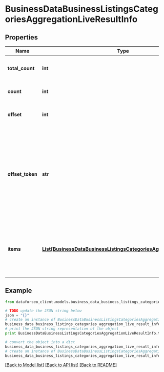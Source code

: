 # BusinessDataBusinessListingsCategoriesAggregationLiveResultInfo


## Properties

Name | Type | Description | Notes
------------ | ------------- | ------------- | -------------
**total_count** | **int** | total number of results in our database relevant to your request | [optional] 
**count** | **int** | item types the number of items in the items array | [optional] 
**offset** | **int** | offset in the results array of returned categories | [optional] 
**offset_token** | **str** | token for subsequent requests by specifying the unique offset_token when setting a new task, you will get the subsequent results of the initial task; offset_token values are unique for each subsequent task | [optional] 
**items** | [**List[BusinessDataBusinessListingsCategoriesAggregationLiveItem]**](BusinessDataBusinessListingsCategoriesAggregationLiveItem.md) | encountered item types types of search engine results encountered in the items array; possible item types: business_category | [optional] 

## Example

```python
from dataforseo_client.models.business_data_business_listings_categories_aggregation_live_result_info import BusinessDataBusinessListingsCategoriesAggregationLiveResultInfo

# TODO update the JSON string below
json = "{}"
# create an instance of BusinessDataBusinessListingsCategoriesAggregationLiveResultInfo from a JSON string
business_data_business_listings_categories_aggregation_live_result_info_instance = BusinessDataBusinessListingsCategoriesAggregationLiveResultInfo.from_json(json)
# print the JSON string representation of the object
print BusinessDataBusinessListingsCategoriesAggregationLiveResultInfo.to_json()

# convert the object into a dict
business_data_business_listings_categories_aggregation_live_result_info_dict = business_data_business_listings_categories_aggregation_live_result_info_instance.to_dict()
# create an instance of BusinessDataBusinessListingsCategoriesAggregationLiveResultInfo from a dict
business_data_business_listings_categories_aggregation_live_result_info_form_dict = business_data_business_listings_categories_aggregation_live_result_info.from_dict(business_data_business_listings_categories_aggregation_live_result_info_dict)
```
[[Back to Model list]](../README.md#documentation-for-models) [[Back to API list]](../README.md#documentation-for-api-endpoints) [[Back to README]](../README.md)



